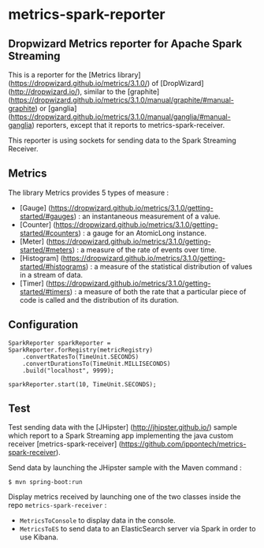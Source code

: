 metrics-spark-reporter
=============

## Dropwizard Metrics reporter for Apache Spark Streaming

This is a reporter for the [Metrics library] (https://dropwizard.github.io/metrics/3.1.0/)
of [DropWizard] (http://dropwizard.io/),
similar to the [graphite] (https://dropwizard.github.io/metrics/3.1.0/manual/graphite/#manual-graphite)
or [ganglia] (https://dropwizard.github.io/metrics/3.1.0/manual/ganglia/#manual-ganglia) reporters,
except that it reports to metrics-spark-receiver.

This reporter is using sockets for sending data to the Spark Streaming Receiver.

## Metrics

The library Metrics provides 5 types of measure :
* [Gauge] (https://dropwizard.github.io/metrics/3.1.0/getting-started/#gauges) :
an instantaneous measurement of a value.
* [Counter] (https://dropwizard.github.io/metrics/3.1.0/getting-started/#counters) :
a gauge for an AtomicLong instance.
* [Meter] (https://dropwizard.github.io/metrics/3.1.0/getting-started/#meters) :
a measure of the rate of events over time.
* [Histogram] (https://dropwizard.github.io/metrics/3.1.0/getting-started/#histograms) :
a measure of the statistical distribution of values in a stream of data.
* [Timer] (https://dropwizard.github.io/metrics/3.1.0/getting-started/#timers) :
a measure of both the rate that a particular piece of code is called and the distribution of its duration.

## Configuration

```
SparkReporter sparkReporter = SparkReporter.forRegistry(metricRegistry)
	.convertRatesTo(TimeUnit.SECONDS)
    .convertDurationsTo(TimeUnit.MILLISECONDS)
    .build("localhost", 9999);

sparkReporter.start(10, TimeUnit.SECONDS);
```

## Test

Test sending data with the [JHipster] (http://jhipster.github.io/) sample which report
to a Spark Streaming app implementing
the java custom receiver [metrics-spark-receiver] (https://github.com/ippontech/metrics-spark-receiver).

Send data by launching the JHipster sample with the Maven command :
```
$ mvn spring-boot:run
```

Display metrics received by launching one of the two classes inside the repo `metrics-spark-receiver` :
* `MetricsToConsole` to display data in the console.
* `MetricsToES` to send data to an ElasticSearch server via Spark in order to use Kibana.
